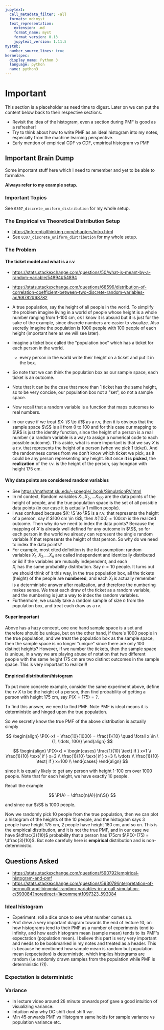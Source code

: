```yaml
---
jupytext:
  cell_metadata_filter: -all
  formats: md:myst
  text_representation:
    extension: .md
    format_name: myst
    format_version: 0.13
    jupytext_version: 1.11.5
mystnb:
  number_source_lines: true
kernelspec:
  display_name: Python 3
  language: python
  name: python3
---
```


# Important

This section is a placeholder as need time to digest. Later on we can put the content below back to their respective sections.

- Revisit the idea of the histogram, even a section during PMF is good as a refresher!
- Try to think about how to write PMF as an ideal histogram into my notes, especially from the machine learning perspective.
- Early mention of empirical CDF vs CDF, empirical histogram vs PMF

## Important Brain Dump

Some important stuff here which I need to remember and yet to be able to formalize.

**Always refer to my example setup.**


### Important Topics

See `0307_discrete_uniform_distribution` for my whole setup.

### The Empirical vs Theoretical Distribution Setup

- https://inferentialthinking.com/chapters/intro.html
- See `0307_discrete_uniform_distribution` for my whole setup.

### The Problem

#### The ticket model and what is a r.v

- https://stats.stackexchange.com/questions/50/what-is-meant-by-a-random-variable/54894#54894
- https://stats.stackexchange.com/questions/68599/distribution-of-correlation-coefficient-between-two-discrete-random-variables-an/68782#68782

- A true population, say the height of all people in the world. To simplify the problem imagine living in a world of people whose 
height is a whole number ranging from 1-100 cm, ok I know it is absurd but it is just for the sake of the example, since discrete numbers are easier to visualize.
Also secretly imagine the population is 1000 people with 100 people of each height (important here as we will see later).
- Imagine a ticket box called the "population box" which has a ticket for each person in the world.
    - every person in the world write their height on a ticket and put it in the box.
- So note that we can think the population box as our sample space, each ticket is an outcome.
- Note that it can be the case that more than 1 ticket has the same height, so to be very concise, our population box not a "set", so not a sample space.
- Now recall that a random variable is a function that maps outcomes to real numbers.
- In our case if we treat $X: \S \to \R$ as a r.v, then it is obvious that the sample space $\S$ is all from 0 to 100
and for this case our mapping to $\R$ is just the identity function, since the height of a person is a real number ( a random variable is a way to assign a numerical code to each possible outcome).
This aside, what is more important is that we say $X$ is a r.v. that represents the height of a person (when we pick 1 ticket).
And the randomness comes from we don't know which ticket we pick, as it could be any person representing any height.
But once **it is picked**, the **realization** of the r.v. is the height of the person, say hongnan with height 175 cm.

#### Why data points are considered random variables

- See https://mathstat.slu.edu/~speegle/_book/SimulationRV.html
- In ml context, Random variables $X_1, X_2, \ldots X_{???}$ are the data points of the height of people, and the true population space is the set of all possible data points (in our case it is actually 1 million people).
- I was confused because $X: \S \to \R$ is a r.v. that represents the height of a person, say if $100 cm \in \S$, then $X(100) = 100 cm$ is the realized outcome.
  Then why do we need to index the data points? Because the mapping of $X$ is already well defined for any outcome in $\S$, so for each person in the world
  we already can represent the single random variable $X$ that represents the height of that person. So why do we need to index the data points?
- For example, most cited definition is the iid assumption: random variables $X_1, X_2, \ldots X_{n}$ are called independent and identically distributed or iid if the variables are mutually independent, and each  
$X_i$ has the same probability distribution. Say $n=10$ people. It turns out we should think of it this way, in the true population box, all the tickets (height) of the people
are **numbered**, and each $X_i$ is actually remember is a deterministic answer after realization, and therefore the numbering makes sense. We treat each draw of the ticket as a random variable, and the numbering is just a way to index the random variables.
- Furthermore, we usually take a random sample of size $n$ from the population box, and treat each draw as a rv.

#### Super important

Above has a hazy concept, one one hand sample space is a set and therefore should be unique, but on the other hand, if there's 1000 people
in the true population, and we treat the population box as the sample space, then the sample space is no longer "unique" since there are 
only 100 distinct heights? However, if we number the tickets, then the sample space is unique, in a way we are playing abuse of notation
that two different people with the same height 175 cm are two distinct outcomes in the sample space. This is very important to realize!!!

#### Empirical distribution/histogram

To put more concrete example, consider the same experiment above, define the rv $X$ to be the height of a person,
then find probability of getting a person with height 175 cm, say $P(X=175) = ?$.

To find this answer, we need to find PMF. Note PMF is ideal means it is deterministic and hinged upon the true population.

So we secretly know the true PMF of the above distribution is actually simply 

$$
\begin{align}
\P(X=x) = \frac{10}{1000} = \frac{1}{10} \quad \forall x \in \{1, \ldots, 100\}
\end{align}
$$

$$
\begin{align}
\P(X=x) = \begin{cases}
\frac{1}{10} \text{ if } x=1 \\
\frac{1}{10} \text{ if } x=2 \\
\frac{1}{10} \text{ if } x=3 \\
\vdots \\
\frac{1}{10} \text{ if } x=100 \\
\end{cases}
\end{align}
$$

since it is equally likely to get any person with height 1-100 cm over 1000 people. Note
that for each height, we have exactly 10 people.

Recall the 
example 

$$
\P(A) = \dfrac{n(A)}{n(\S)}
$$

and since our $\S$ is 1000 people.

Now we randomly pick 10 people from the true population, then we can plot a histogram of the heights of the 10 people, and the histogram
says 3 people have height 175 cm, 2 people have height 180 cm, and so on. This is the empirical distribution, and it is not the true PMF,
and in our case we have $\dfrac{3}{10}$ probability that a person has 175cm $\P(X=175) = \dfrac{3}{10}$. But note carefully
here is **empirical** distribution and is non-deterministic.


## Questions Asked

- https://stats.stackexchange.com/questions/590792/empirical-histogram-and-pmf
- https://stats.stackexchange.com/questions/593079/interpretation-of-bernoulli-and-binomial-random-variables-in-a-call-simulation-c/593084?noredirect=1#comment1097323_593084


### Ideal histogram

- Experiment: roll a dice once to see what number comes up.
- Prof drew a very important diagram towards the end of lecture 10, on how histograms tend to their PMF as a number of experiments tend to infinity, and how each histogram mean (sample mean) tends to its PMF's expectation (population mean). I believe this part is very very important and needs to be bookmarked in my notes and treated as a header. This is because he mentioned how sample mean is random but population mean (expectation) is deterministic, which implies histograms are random (i.e randomly drawn samples from the population while PMF is deterministic (?)).

### Expectation is deterministic

### Variance

- In lecture video around 28 minute onwards prof gave a good intuition of visualizing variance.
- Intuition why why DC shift dont shift var.
- Min 45 onwards PMF vs Histogram same holds for sample variance vs population variance etc.